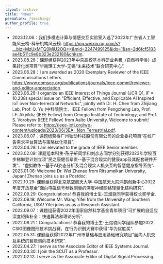 ```yaml
---
layout: archive
title: "News"
permalink: /teaching/
author_profile: true
---
```


* 2023.12.06：我们多模态计算与情感交互实验室入选了2023年广东省人工智能风云榜-科研机构风云榜. https://mp.weixin.qq.com/s?__biz=MzUxMTQ0MjU2OQ==&mid=2247499125&idx=1&sn=2d6fcf5103ae4b511c9e8b323e232180&chksm.
* 2023.08.28：课题组获得2023年中央高校基本科研业务费（自然科学类）成果转化类项目“华南理工大学-无锡“未来技术”联合研究中心”.
* 2023.06.28：I am awarded as 2020 Exemplary Reviewer of the IEEE Communications Letters. https://www.comsoc.org/publications/journals/ieee-comml/reviewer-and-editor-appreciation.
* 2023.06.26: I organize an IEEE Interest of Things Journal (JCR Q1, IF = 10.238) special issue on "Efficient, Effective, and Explicable AI Inspired IoT over Non-terrestrial Networks", jointly with Dr. H. Chen from Zhijiang Lab, Prof. Q. Yu (中科院院士、IEEE Fellow) from Pengcheng Lab, Prof. I.F. Akyildiz (IEEE Fellow) from Georgia Institute of Technology, and Prof. S. Vorobyov (IEEE Fellow) from Aalto University. Welcome to submit! Please refer to: https://ieee-iotj.org/wp-content/uploads/2023/06/3EAI_Non_Terrestrial.pdf.
* 2023.06.07：课题组获得广州钛动科技股份有限公司的企业委托项目“在线广告需求平台算法与策略优化项目”.
* 2023.04.28: I am elevated to the grade of IEEE Senior member.
* 2023.02.09: 课题组本科生-陈子轩同学和刘彦志同学分别获得2023年学校百步梯攀登计划立项“民之康健吾辈责--基于混合现实的健康app及其配套硬件开发”、“虚拟教练--基于AI姿态分析及混合现实人机交互的智慧健身指导系统”.
* 2023.01.06: Welcome Dr. Wei Zhenao from Ritsumeikan University, Japan! Zhenao joins us as a Postdoc.
* 2022.10.29: 课题组获得北京航空航天大学-中国航天九院鸿鹊创新中心2022年度开放基金“面向电磁信号参数测量的深度神经网络轻量化结构研究”.
* 2022.09.29: Congratulations! 恭喜我的博士生-王煜骁同学获得校长奖学金.
* 2022.09.19: Welcome Mr. Wang Yifei from the University of Southern California, USA! Yifei joins us as a Research Assistant.
* 2022.09.07：课题组获得2022年国家自然科学基金青年项目“可扩展的自适应深度矩阵补全：快速算法和理论分析”.
* 2022.08.21：Congratulations! 恭喜我的博士生-王煜骁同学组队参加2022 CSIG图像图形技术挑战赛，在行为识别大赛中获得“华为优胜奖”.
* 2022.05.31: 课题组获得2022年广州市基础与应用基础研究项目“面向人机交互系统的智能测向技术研究”.   
* 2022.04.27: I serve as the Associate Editor of IEEE Systems Journal.         
* 2022.03.30: I join the SCUT as a Professor.                                  
* 2022.02.12: I serve as the Associate Editor of Digital Signal Processing.    



